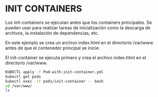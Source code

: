 # INIT CONTAINERS
Los init-containers se ejecutan antes que los containers principales.
Se pueden usar para realizar tareas de inicialización como la descarga de archivos, la instalación de dependencias, etc.

En este ejemplo se crea un archivo index.html en el directorio /var/www antes de que el contenedor principal se inicie.

El init-container se ejecuta primero y crea el archivo index.html en el directorio /var/www.

```bash
KUBECTL apply -f Pod-with-init-container.yml
kubectl get pods
kubectl exec -it pods/init-container -- bash
cd /var/www/
ls
```